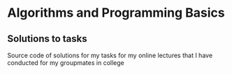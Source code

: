 # Algorithms and Programming Basics
## Solutions to tasks
Source code of solutions for my tasks for my online lectures that I have conducted for my groupmates in college
